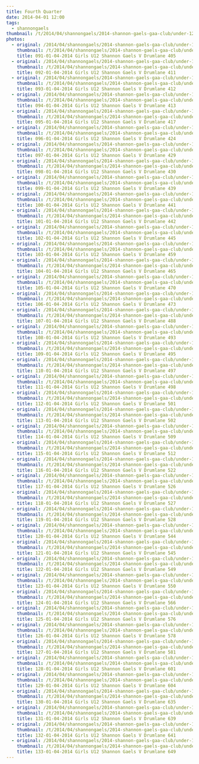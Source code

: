 ```yaml
---
title: Fourth Quarter
date: 2014-04-01 12:00
tags:
  - shannongaels
thumbnail: /t/2014/04/shannongaels/2014-shannon-gaels-gaa-club/under-12-girls-shannon-gaels-v-drumlane/fourth-quarter/091-01-04-2014-girls-u12-shannon-gaels-v-drumlane-405.jpg
photos:
  - original: /2014/04/shannongaels/2014-shannon-gaels-gaa-club/under-12-girls-shannon-gaels-v-drumlane/fourth-quarter/091-01-04-2014-girls-u12-shannon-gaels-v-drumlane-405.jpg
    thumbnail: /t/2014/04/shannongaels/2014-shannon-gaels-gaa-club/under-12-girls-shannon-gaels-v-drumlane/fourth-quarter/091-01-04-2014-girls-u12-shannon-gaels-v-drumlane-405.jpg
    title: 091-01-04-2014 Girls U12 Shannon Gaels V Drumlane 405
  - original: /2014/04/shannongaels/2014-shannon-gaels-gaa-club/under-12-girls-shannon-gaels-v-drumlane/fourth-quarter/092-01-04-2014-girls-u12-shannon-gaels-v-drumlane-411.jpg
    thumbnail: /t/2014/04/shannongaels/2014-shannon-gaels-gaa-club/under-12-girls-shannon-gaels-v-drumlane/fourth-quarter/092-01-04-2014-girls-u12-shannon-gaels-v-drumlane-411.jpg
    title: 092-01-04-2014 Girls U12 Shannon Gaels V Drumlane 411
  - original: /2014/04/shannongaels/2014-shannon-gaels-gaa-club/under-12-girls-shannon-gaels-v-drumlane/fourth-quarter/093-01-04-2014-girls-u12-shannon-gaels-v-drumlane-412.jpg
    thumbnail: /t/2014/04/shannongaels/2014-shannon-gaels-gaa-club/under-12-girls-shannon-gaels-v-drumlane/fourth-quarter/093-01-04-2014-girls-u12-shannon-gaels-v-drumlane-412.jpg
    title: 093-01-04-2014 Girls U12 Shannon Gaels V Drumlane 412
  - original: /2014/04/shannongaels/2014-shannon-gaels-gaa-club/under-12-girls-shannon-gaels-v-drumlane/fourth-quarter/094-01-04-2014-girls-u12-shannon-gaels-v-drumlane-413.jpg
    thumbnail: /t/2014/04/shannongaels/2014-shannon-gaels-gaa-club/under-12-girls-shannon-gaels-v-drumlane/fourth-quarter/094-01-04-2014-girls-u12-shannon-gaels-v-drumlane-413.jpg
    title: 094-01-04-2014 Girls U12 Shannon Gaels V Drumlane 413
  - original: /2014/04/shannongaels/2014-shannon-gaels-gaa-club/under-12-girls-shannon-gaels-v-drumlane/fourth-quarter/095-01-04-2014-girls-u12-shannon-gaels-v-drumlane-417.jpg
    thumbnail: /t/2014/04/shannongaels/2014-shannon-gaels-gaa-club/under-12-girls-shannon-gaels-v-drumlane/fourth-quarter/095-01-04-2014-girls-u12-shannon-gaels-v-drumlane-417.jpg
    title: 095-01-04-2014 Girls U12 Shannon Gaels V Drumlane 417
  - original: /2014/04/shannongaels/2014-shannon-gaels-gaa-club/under-12-girls-shannon-gaels-v-drumlane/fourth-quarter/096-01-04-2014-girls-u12-shannon-gaels-v-drumlane-424.jpg
    thumbnail: /t/2014/04/shannongaels/2014-shannon-gaels-gaa-club/under-12-girls-shannon-gaels-v-drumlane/fourth-quarter/096-01-04-2014-girls-u12-shannon-gaels-v-drumlane-424.jpg
    title: 096-01-04-2014 Girls U12 Shannon Gaels V Drumlane 424
  - original: /2014/04/shannongaels/2014-shannon-gaels-gaa-club/under-12-girls-shannon-gaels-v-drumlane/fourth-quarter/097-01-04-2014-girls-u12-shannon-gaels-v-drumlane-429.jpg
    thumbnail: /t/2014/04/shannongaels/2014-shannon-gaels-gaa-club/under-12-girls-shannon-gaels-v-drumlane/fourth-quarter/097-01-04-2014-girls-u12-shannon-gaels-v-drumlane-429.jpg
    title: 097-01-04-2014 Girls U12 Shannon Gaels V Drumlane 429
  - original: /2014/04/shannongaels/2014-shannon-gaels-gaa-club/under-12-girls-shannon-gaels-v-drumlane/fourth-quarter/098-01-04-2014-girls-u12-shannon-gaels-v-drumlane-430.jpg
    thumbnail: /t/2014/04/shannongaels/2014-shannon-gaels-gaa-club/under-12-girls-shannon-gaels-v-drumlane/fourth-quarter/098-01-04-2014-girls-u12-shannon-gaels-v-drumlane-430.jpg
    title: 098-01-04-2014 Girls U12 Shannon Gaels V Drumlane 430
  - original: /2014/04/shannongaels/2014-shannon-gaels-gaa-club/under-12-girls-shannon-gaels-v-drumlane/fourth-quarter/099-01-04-2014-girls-u12-shannon-gaels-v-drumlane-439.jpg
    thumbnail: /t/2014/04/shannongaels/2014-shannon-gaels-gaa-club/under-12-girls-shannon-gaels-v-drumlane/fourth-quarter/099-01-04-2014-girls-u12-shannon-gaels-v-drumlane-439.jpg
    title: 099-01-04-2014 Girls U12 Shannon Gaels V Drumlane 439
  - original: /2014/04/shannongaels/2014-shannon-gaels-gaa-club/under-12-girls-shannon-gaels-v-drumlane/fourth-quarter/100-01-04-2014-girls-u12-shannon-gaels-v-drumlane-441.jpg
    thumbnail: /t/2014/04/shannongaels/2014-shannon-gaels-gaa-club/under-12-girls-shannon-gaels-v-drumlane/fourth-quarter/100-01-04-2014-girls-u12-shannon-gaels-v-drumlane-441.jpg
    title: 100-01-04-2014 Girls U12 Shannon Gaels V Drumlane 441
  - original: /2014/04/shannongaels/2014-shannon-gaels-gaa-club/under-12-girls-shannon-gaels-v-drumlane/fourth-quarter/101-01-04-2014-girls-u12-shannon-gaels-v-drumlane-442.jpg
    thumbnail: /t/2014/04/shannongaels/2014-shannon-gaels-gaa-club/under-12-girls-shannon-gaels-v-drumlane/fourth-quarter/101-01-04-2014-girls-u12-shannon-gaels-v-drumlane-442.jpg
    title: 101-01-04-2014 Girls U12 Shannon Gaels V Drumlane 442
  - original: /2014/04/shannongaels/2014-shannon-gaels-gaa-club/under-12-girls-shannon-gaels-v-drumlane/fourth-quarter/102-01-04-2014-girls-u12-shannon-gaels-v-drumlane-445.jpg
    thumbnail: /t/2014/04/shannongaels/2014-shannon-gaels-gaa-club/under-12-girls-shannon-gaels-v-drumlane/fourth-quarter/102-01-04-2014-girls-u12-shannon-gaels-v-drumlane-445.jpg
    title: 102-01-04-2014 Girls U12 Shannon Gaels V Drumlane 445
  - original: /2014/04/shannongaels/2014-shannon-gaels-gaa-club/under-12-girls-shannon-gaels-v-drumlane/fourth-quarter/103-01-04-2014-girls-u12-shannon-gaels-v-drumlane-459.jpg
    thumbnail: /t/2014/04/shannongaels/2014-shannon-gaels-gaa-club/under-12-girls-shannon-gaels-v-drumlane/fourth-quarter/103-01-04-2014-girls-u12-shannon-gaels-v-drumlane-459.jpg
    title: 103-01-04-2014 Girls U12 Shannon Gaels V Drumlane 459
  - original: /2014/04/shannongaels/2014-shannon-gaels-gaa-club/under-12-girls-shannon-gaels-v-drumlane/fourth-quarter/104-01-04-2014-girls-u12-shannon-gaels-v-drumlane-465.jpg
    thumbnail: /t/2014/04/shannongaels/2014-shannon-gaels-gaa-club/under-12-girls-shannon-gaels-v-drumlane/fourth-quarter/104-01-04-2014-girls-u12-shannon-gaels-v-drumlane-465.jpg
    title: 104-01-04-2014 Girls U12 Shannon Gaels V Drumlane 465
  - original: /2014/04/shannongaels/2014-shannon-gaels-gaa-club/under-12-girls-shannon-gaels-v-drumlane/fourth-quarter/105-01-04-2014-girls-u12-shannon-gaels-v-drumlane-470.jpg
    thumbnail: /t/2014/04/shannongaels/2014-shannon-gaels-gaa-club/under-12-girls-shannon-gaels-v-drumlane/fourth-quarter/105-01-04-2014-girls-u12-shannon-gaels-v-drumlane-470.jpg
    title: 105-01-04-2014 Girls U12 Shannon Gaels V Drumlane 470
  - original: /2014/04/shannongaels/2014-shannon-gaels-gaa-club/under-12-girls-shannon-gaels-v-drumlane/fourth-quarter/106-01-04-2014-girls-u12-shannon-gaels-v-drumlane-473.jpg
    thumbnail: /t/2014/04/shannongaels/2014-shannon-gaels-gaa-club/under-12-girls-shannon-gaels-v-drumlane/fourth-quarter/106-01-04-2014-girls-u12-shannon-gaels-v-drumlane-473.jpg
    title: 106-01-04-2014 Girls U12 Shannon Gaels V Drumlane 473
  - original: /2014/04/shannongaels/2014-shannon-gaels-gaa-club/under-12-girls-shannon-gaels-v-drumlane/fourth-quarter/107-01-04-2014-girls-u12-shannon-gaels-v-drumlane-488.jpg
    thumbnail: /t/2014/04/shannongaels/2014-shannon-gaels-gaa-club/under-12-girls-shannon-gaels-v-drumlane/fourth-quarter/107-01-04-2014-girls-u12-shannon-gaels-v-drumlane-488.jpg
    title: 107-01-04-2014 Girls U12 Shannon Gaels V Drumlane 488
  - original: /2014/04/shannongaels/2014-shannon-gaels-gaa-club/under-12-girls-shannon-gaels-v-drumlane/fourth-quarter/108-01-04-2014-girls-u12-shannon-gaels-v-drumlane-493.jpg
    thumbnail: /t/2014/04/shannongaels/2014-shannon-gaels-gaa-club/under-12-girls-shannon-gaels-v-drumlane/fourth-quarter/108-01-04-2014-girls-u12-shannon-gaels-v-drumlane-493.jpg
    title: 108-01-04-2014 Girls U12 Shannon Gaels V Drumlane 493
  - original: /2014/04/shannongaels/2014-shannon-gaels-gaa-club/under-12-girls-shannon-gaels-v-drumlane/fourth-quarter/109-01-04-2014-girls-u12-shannon-gaels-v-drumlane-495.jpg
    thumbnail: /t/2014/04/shannongaels/2014-shannon-gaels-gaa-club/under-12-girls-shannon-gaels-v-drumlane/fourth-quarter/109-01-04-2014-girls-u12-shannon-gaels-v-drumlane-495.jpg
    title: 109-01-04-2014 Girls U12 Shannon Gaels V Drumlane 495
  - original: /2014/04/shannongaels/2014-shannon-gaels-gaa-club/under-12-girls-shannon-gaels-v-drumlane/fourth-quarter/110-01-04-2014-girls-u12-shannon-gaels-v-drumlane-497.jpg
    thumbnail: /t/2014/04/shannongaels/2014-shannon-gaels-gaa-club/under-12-girls-shannon-gaels-v-drumlane/fourth-quarter/110-01-04-2014-girls-u12-shannon-gaels-v-drumlane-497.jpg
    title: 110-01-04-2014 Girls U12 Shannon Gaels V Drumlane 497
  - original: /2014/04/shannongaels/2014-shannon-gaels-gaa-club/under-12-girls-shannon-gaels-v-drumlane/fourth-quarter/111-01-04-2014-girls-u12-shannon-gaels-v-drumlane-498.jpg
    thumbnail: /t/2014/04/shannongaels/2014-shannon-gaels-gaa-club/under-12-girls-shannon-gaels-v-drumlane/fourth-quarter/111-01-04-2014-girls-u12-shannon-gaels-v-drumlane-498.jpg
    title: 111-01-04-2014 Girls U12 Shannon Gaels V Drumlane 498
  - original: /2014/04/shannongaels/2014-shannon-gaels-gaa-club/under-12-girls-shannon-gaels-v-drumlane/fourth-quarter/112-01-04-2014-girls-u12-shannon-gaels-v-drumlane-501.jpg
    thumbnail: /t/2014/04/shannongaels/2014-shannon-gaels-gaa-club/under-12-girls-shannon-gaels-v-drumlane/fourth-quarter/112-01-04-2014-girls-u12-shannon-gaels-v-drumlane-501.jpg
    title: 112-01-04-2014 Girls U12 Shannon Gaels V Drumlane 501
  - original: /2014/04/shannongaels/2014-shannon-gaels-gaa-club/under-12-girls-shannon-gaels-v-drumlane/fourth-quarter/113-01-04-2014-girls-u12-shannon-gaels-v-drumlane-502.jpg
    thumbnail: /t/2014/04/shannongaels/2014-shannon-gaels-gaa-club/under-12-girls-shannon-gaels-v-drumlane/fourth-quarter/113-01-04-2014-girls-u12-shannon-gaels-v-drumlane-502.jpg
    title: 113-01-04-2014 Girls U12 Shannon Gaels V Drumlane 502
  - original: /2014/04/shannongaels/2014-shannon-gaels-gaa-club/under-12-girls-shannon-gaels-v-drumlane/fourth-quarter/114-01-04-2014-girls-u12-shannon-gaels-v-drumlane-509.jpg
    thumbnail: /t/2014/04/shannongaels/2014-shannon-gaels-gaa-club/under-12-girls-shannon-gaels-v-drumlane/fourth-quarter/114-01-04-2014-girls-u12-shannon-gaels-v-drumlane-509.jpg
    title: 114-01-04-2014 Girls U12 Shannon Gaels V Drumlane 509
  - original: /2014/04/shannongaels/2014-shannon-gaels-gaa-club/under-12-girls-shannon-gaels-v-drumlane/fourth-quarter/115-01-04-2014-girls-u12-shannon-gaels-v-drumlane-512.jpg
    thumbnail: /t/2014/04/shannongaels/2014-shannon-gaels-gaa-club/under-12-girls-shannon-gaels-v-drumlane/fourth-quarter/115-01-04-2014-girls-u12-shannon-gaels-v-drumlane-512.jpg
    title: 115-01-04-2014 Girls U12 Shannon Gaels V Drumlane 512
  - original: /2014/04/shannongaels/2014-shannon-gaels-gaa-club/under-12-girls-shannon-gaels-v-drumlane/fourth-quarter/116-01-04-2014-girls-u12-shannon-gaels-v-drumlane-522.jpg
    thumbnail: /t/2014/04/shannongaels/2014-shannon-gaels-gaa-club/under-12-girls-shannon-gaels-v-drumlane/fourth-quarter/116-01-04-2014-girls-u12-shannon-gaels-v-drumlane-522.jpg
    title: 116-01-04-2014 Girls U12 Shannon Gaels V Drumlane 522
  - original: /2014/04/shannongaels/2014-shannon-gaels-gaa-club/under-12-girls-shannon-gaels-v-drumlane/fourth-quarter/117-01-04-2014-girls-u12-shannon-gaels-v-drumlane-526.jpg
    thumbnail: /t/2014/04/shannongaels/2014-shannon-gaels-gaa-club/under-12-girls-shannon-gaels-v-drumlane/fourth-quarter/117-01-04-2014-girls-u12-shannon-gaels-v-drumlane-526.jpg
    title: 117-01-04-2014 Girls U12 Shannon Gaels V Drumlane 526
  - original: /2014/04/shannongaels/2014-shannon-gaels-gaa-club/under-12-girls-shannon-gaels-v-drumlane/fourth-quarter/118-01-04-2014-girls-u12-shannon-gaels-v-drumlane-527.jpg
    thumbnail: /t/2014/04/shannongaels/2014-shannon-gaels-gaa-club/under-12-girls-shannon-gaels-v-drumlane/fourth-quarter/118-01-04-2014-girls-u12-shannon-gaels-v-drumlane-527.jpg
    title: 118-01-04-2014 Girls U12 Shannon Gaels V Drumlane 527
  - original: /2014/04/shannongaels/2014-shannon-gaels-gaa-club/under-12-girls-shannon-gaels-v-drumlane/fourth-quarter/119-01-04-2014-girls-u12-shannon-gaels-v-drumlane-528.jpg
    thumbnail: /t/2014/04/shannongaels/2014-shannon-gaels-gaa-club/under-12-girls-shannon-gaels-v-drumlane/fourth-quarter/119-01-04-2014-girls-u12-shannon-gaels-v-drumlane-528.jpg
    title: 119-01-04-2014 Girls U12 Shannon Gaels V Drumlane 528
  - original: /2014/04/shannongaels/2014-shannon-gaels-gaa-club/under-12-girls-shannon-gaels-v-drumlane/fourth-quarter/120-01-04-2014-girls-u12-shannon-gaels-v-drumlane-544.jpg
    thumbnail: /t/2014/04/shannongaels/2014-shannon-gaels-gaa-club/under-12-girls-shannon-gaels-v-drumlane/fourth-quarter/120-01-04-2014-girls-u12-shannon-gaels-v-drumlane-544.jpg
    title: 120-01-04-2014 Girls U12 Shannon Gaels V Drumlane 544
  - original: /2014/04/shannongaels/2014-shannon-gaels-gaa-club/under-12-girls-shannon-gaels-v-drumlane/fourth-quarter/121-01-04-2014-girls-u12-shannon-gaels-v-drumlane-545.jpg
    thumbnail: /t/2014/04/shannongaels/2014-shannon-gaels-gaa-club/under-12-girls-shannon-gaels-v-drumlane/fourth-quarter/121-01-04-2014-girls-u12-shannon-gaels-v-drumlane-545.jpg
    title: 121-01-04-2014 Girls U12 Shannon Gaels V Drumlane 545
  - original: /2014/04/shannongaels/2014-shannon-gaels-gaa-club/under-12-girls-shannon-gaels-v-drumlane/fourth-quarter/122-01-04-2014-girls-u12-shannon-gaels-v-drumlane-549.jpg
    thumbnail: /t/2014/04/shannongaels/2014-shannon-gaels-gaa-club/under-12-girls-shannon-gaels-v-drumlane/fourth-quarter/122-01-04-2014-girls-u12-shannon-gaels-v-drumlane-549.jpg
    title: 122-01-04-2014 Girls U12 Shannon Gaels V Drumlane 549
  - original: /2014/04/shannongaels/2014-shannon-gaels-gaa-club/under-12-girls-shannon-gaels-v-drumlane/fourth-quarter/123-01-04-2014-girls-u12-shannon-gaels-v-drumlane-550.jpg
    thumbnail: /t/2014/04/shannongaels/2014-shannon-gaels-gaa-club/under-12-girls-shannon-gaels-v-drumlane/fourth-quarter/123-01-04-2014-girls-u12-shannon-gaels-v-drumlane-550.jpg
    title: 123-01-04-2014 Girls U12 Shannon Gaels V Drumlane 550
  - original: /2014/04/shannongaels/2014-shannon-gaels-gaa-club/under-12-girls-shannon-gaels-v-drumlane/fourth-quarter/124-01-04-2014-girls-u12-shannon-gaels-v-drumlane-566.jpg
    thumbnail: /t/2014/04/shannongaels/2014-shannon-gaels-gaa-club/under-12-girls-shannon-gaels-v-drumlane/fourth-quarter/124-01-04-2014-girls-u12-shannon-gaels-v-drumlane-566.jpg
    title: 124-01-04-2014 Girls U12 Shannon Gaels V Drumlane 566
  - original: /2014/04/shannongaels/2014-shannon-gaels-gaa-club/under-12-girls-shannon-gaels-v-drumlane/fourth-quarter/125-01-04-2014-girls-u12-shannon-gaels-v-drumlane-576.jpg
    thumbnail: /t/2014/04/shannongaels/2014-shannon-gaels-gaa-club/under-12-girls-shannon-gaels-v-drumlane/fourth-quarter/125-01-04-2014-girls-u12-shannon-gaels-v-drumlane-576.jpg
    title: 125-01-04-2014 Girls U12 Shannon Gaels V Drumlane 576
  - original: /2014/04/shannongaels/2014-shannon-gaels-gaa-club/under-12-girls-shannon-gaels-v-drumlane/fourth-quarter/126-01-04-2014-girls-u12-shannon-gaels-v-drumlane-578.jpg
    thumbnail: /t/2014/04/shannongaels/2014-shannon-gaels-gaa-club/under-12-girls-shannon-gaels-v-drumlane/fourth-quarter/126-01-04-2014-girls-u12-shannon-gaels-v-drumlane-578.jpg
    title: 126-01-04-2014 Girls U12 Shannon Gaels V Drumlane 578
  - original: /2014/04/shannongaels/2014-shannon-gaels-gaa-club/under-12-girls-shannon-gaels-v-drumlane/fourth-quarter/127-01-04-2014-girls-u12-shannon-gaels-v-drumlane-581.jpg
    thumbnail: /t/2014/04/shannongaels/2014-shannon-gaels-gaa-club/under-12-girls-shannon-gaels-v-drumlane/fourth-quarter/127-01-04-2014-girls-u12-shannon-gaels-v-drumlane-581.jpg
    title: 127-01-04-2014 Girls U12 Shannon Gaels V Drumlane 581
  - original: /2014/04/shannongaels/2014-shannon-gaels-gaa-club/under-12-girls-shannon-gaels-v-drumlane/fourth-quarter/128-01-04-2014-girls-u12-shannon-gaels-v-drumlane-601.jpg
    thumbnail: /t/2014/04/shannongaels/2014-shannon-gaels-gaa-club/under-12-girls-shannon-gaels-v-drumlane/fourth-quarter/128-01-04-2014-girls-u12-shannon-gaels-v-drumlane-601.jpg
    title: 128-01-04-2014 Girls U12 Shannon Gaels V Drumlane 601
  - original: /2014/04/shannongaels/2014-shannon-gaels-gaa-club/under-12-girls-shannon-gaels-v-drumlane/fourth-quarter/129-01-04-2014-girls-u12-shannon-gaels-v-drumlane-604.jpg
    thumbnail: /t/2014/04/shannongaels/2014-shannon-gaels-gaa-club/under-12-girls-shannon-gaels-v-drumlane/fourth-quarter/129-01-04-2014-girls-u12-shannon-gaels-v-drumlane-604.jpg
    title: 129-01-04-2014 Girls U12 Shannon Gaels V Drumlane 604
  - original: /2014/04/shannongaels/2014-shannon-gaels-gaa-club/under-12-girls-shannon-gaels-v-drumlane/fourth-quarter/130-01-04-2014-girls-u12-shannon-gaels-v-drumlane-635.jpg
    thumbnail: /t/2014/04/shannongaels/2014-shannon-gaels-gaa-club/under-12-girls-shannon-gaels-v-drumlane/fourth-quarter/130-01-04-2014-girls-u12-shannon-gaels-v-drumlane-635.jpg
    title: 130-01-04-2014 Girls U12 Shannon Gaels V Drumlane 635
  - original: /2014/04/shannongaels/2014-shannon-gaels-gaa-club/under-12-girls-shannon-gaels-v-drumlane/fourth-quarter/131-01-04-2014-girls-u12-shannon-gaels-v-drumlane-639.jpg
    thumbnail: /t/2014/04/shannongaels/2014-shannon-gaels-gaa-club/under-12-girls-shannon-gaels-v-drumlane/fourth-quarter/131-01-04-2014-girls-u12-shannon-gaels-v-drumlane-639.jpg
    title: 131-01-04-2014 Girls U12 Shannon Gaels V Drumlane 639
  - original: /2014/04/shannongaels/2014-shannon-gaels-gaa-club/under-12-girls-shannon-gaels-v-drumlane/fourth-quarter/132-01-04-2014-girls-u12-shannon-gaels-v-drumlane-641.jpg
    thumbnail: /t/2014/04/shannongaels/2014-shannon-gaels-gaa-club/under-12-girls-shannon-gaels-v-drumlane/fourth-quarter/132-01-04-2014-girls-u12-shannon-gaels-v-drumlane-641.jpg
    title: 132-01-04-2014 Girls U12 Shannon Gaels V Drumlane 641
  - original: /2014/04/shannongaels/2014-shannon-gaels-gaa-club/under-12-girls-shannon-gaels-v-drumlane/fourth-quarter/133-01-04-2014-girls-u12-shannon-gaels-v-drumlane-649.jpg
    thumbnail: /t/2014/04/shannongaels/2014-shannon-gaels-gaa-club/under-12-girls-shannon-gaels-v-drumlane/fourth-quarter/133-01-04-2014-girls-u12-shannon-gaels-v-drumlane-649.jpg
    title: 133-01-04-2014 Girls U12 Shannon Gaels V Drumlane 649
---
```

